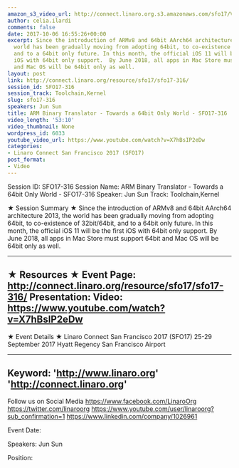 ```yaml
---
amazon_s3_video_url: http://connect.linaro.org.s3.amazonaws.com/sfo17/Videos/SFO17-316%20ARM%20Binary%20Translator%20-%20Towards%20a%2064bit%20Only%20World.mp4
author: celia.ilardi
comments: false
date: 2017-10-06 16:55:26+00:00
excerpt: Since the introduction of ARMv8 and 64bit AArch64 architecture 2013, the
  world has been gradually moving from adopting 64bit, to co-existence of 32bit/64bit,
  and to a 64bit only future. In this month, the official iOS 11 will be the first
  iOS with 64bit only support.  By June 2018, all apps in Mac Store must support 64bit
  and Mac OS will be 64bit only as well.
layout: post
link: http://connect.linaro.org/resource/sfo17/sfo17-316/
session_id: SFO17-316
session_track: Toolchain,Kernel
slug: sfo17-316
speakers: Jun Sun
title: ARM Binary Translator - Towards a 64bit Only World - SFO17-316
video_length: '53:10'
video_thumbnail: None
wordpress_id: 6033
youtube_video_url: https://www.youtube.com/watch?v=X7hBsIP2eDw
categories:
- Linaro Connect San Francisco 2017 (SFO17)
post_format:
- Video
---
```


Session ID: SFO17-316
Session Name: ARM Binary Translator - Towards a 64bit Only World - SFO17-316
Speaker: Jun Sun
Track: Toolchain,Kernel


★ Session Summary ★
Since the introduction of ARMv8 and 64bit AArch64 architecture 2013, the world has been gradually moving from adopting 64bit, to co-existence of 32bit/64bit, and to a 64bit only future. In this month, the official iOS 11 will be the first iOS with 64bit only support.  By June 2018, all apps in Mac Store must support 64bit and Mac OS will be 64bit only as well.

---------------------------------------------------
★ Resources ★
Event Page: http://connect.linaro.org/resource/sfo17/sfo17-316/
Presentation: 
Video: https://www.youtube.com/watch?v=X7hBsIP2eDw
 ---------------------------------------------------

★ Event Details ★
Linaro Connect San Francisco 2017 (SFO17)
25-29 September 2017
Hyatt Regency San Francisco Airport

---------------------------------------------------
Keyword: 
'http://www.linaro.org'
'http://connect.linaro.org'
---------------------------------------------------
Follow us on Social Media
https://www.facebook.com/LinaroOrg
https://twitter.com/linaroorg
https://www.youtube.com/user/linaroorg?sub_confirmation=1
https://www.linkedin.com/company/1026961

Event Date: 

Speakers: Jun Sun

Position: 
